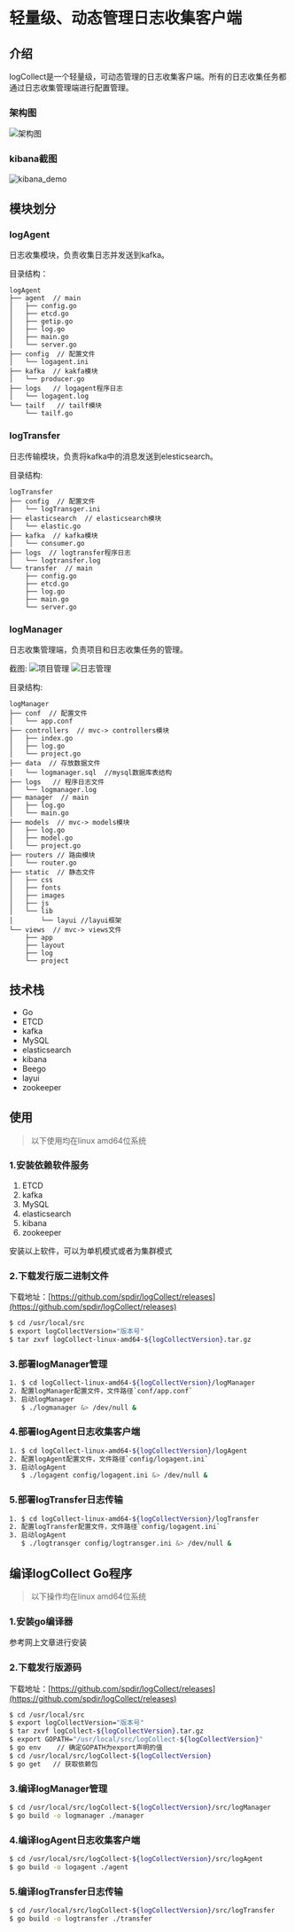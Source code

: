 # 轻量级、动态管理日志收集客户端

## 介绍
logCollect是一个轻量级，可动态管理的日志收集客户端。所有的日志收集任务都通过日志收集管理端进行配置管理。

### 架构图
![架构图](./images/logcollects.png)

### kibana截图
![kibana_demo](./images/kibana_demo.png)

## 模块划分
### logAgent
日志收集模块，负责收集日志并发送到kafka。

目录结构：

```
logAgent
├── agent  // main
│   ├── config.go
│   ├── etcd.go
│   ├── getip.go
│   ├── log.go
│   ├── main.go
│   └── server.go
├── config  // 配置文件
│   └── logagent.ini
├── kafka  // kakfa模块
│   └── producer.go
├── logs   // logagent程序日志
│   └── logagent.log
└── tailf   // tailf模块
    └── tailf.go
```

### logTransfer
日志传输模块，负责将kafka中的消息发送到elesticsearch。

目录结构:

```
logTransfer
├── config  // 配置文件
│   └── logTransger.ini
├── elasticsearch  // elasticsearch模块
│   └── elastic.go
├── kafka  // kafka模块
│   └── consumer.go
├── logs  // logtransfer程序日志
│   └── logtransfer.log
└── transfer  // main
    ├── config.go
    ├── etcd.go
    ├── log.go
    ├── main.go
    └── server.go
```

### logManager
日志收集管理端，负责项目和日志收集任务的管理。

截图:
![项目管理](./images/project_list.png)
![日志管理](./images/log_list.png)

目录结构:

```
logManager
├── conf  // 配置文件
│   └── app.conf
├── controllers  // mvc-> controllers模块
│   ├── index.go
│   ├── log.go
│   └── project.go
├── data  // 存放数据文件
│   └── logmanager.sql  //mysql数据库表结构
├── logs   // 程序日志文件
│   └── logmanager.log
├── manager  // main
│   ├── log.go
│   └── main.go
├── models  // mvc-> models模块
│   ├── log.go
│   ├── model.go
│   └── project.go
├── routers // 路由模块
│   └── router.go
├── static  // 静态文件
│   ├── css
│   ├── fonts
│   ├── images
│   ├── js
│   └── lib
│       └── layui //layui框架
└── views  // mvc-> views文件
    ├── app
    ├── layout
    ├── log
    └── project
```

## 技术栈
+  Go
+  ETCD
+  kafka
+  MySQL
+  elasticsearch
+  kibana
+  Beego
+  layui
+  zookeeper

## 使用

> 以下使用均在linux amd64位系统

### 1.安装依赖软件服务
1. ETCD
2. kafka
3. MySQL
4. elasticsearch
5. kibana
6. zookeeper

安装以上软件，可以为单机模式或者为集群模式

### 2.下载发行版二进制文件

下载地址：[https://github.com/spdir/logCollect/releases](https://github.com/spdir/logCollect/releases)

```bash
$ cd /usr/local/src
$ export logCollectVersion="版本号"
$ tar zxvf logCollect-linux-amd64-${logCollectVersion}.tar.gz
```

### 3.部署logManager管理

```bash
1. $ cd logCollect-linux-amd64-${logCollectVersion}/logManager
2. 配置logManager配置文件，文件路径`conf/app.conf`
3. 启动logManager
   $ ./logmanager &> /dev/null &
```

### 4.部署logAgent日志收集客户端

```bash
1. $ cd logCollect-linux-amd64-${logCollectVersion}/logAgent
2. 配置logAgent配置文件，文件路径`config/logagent.ini`
3. 启动logAgent
   $ ./logagent config/logagent.ini &> /dev/null &
```

### 5.部署logTransfer日志传输

```bash
1. $ cd logCollect-linux-amd64-${logCollectVersion}/logTransfer
2. 配置logTransfer配置文件，文件路径`config/logagent.ini`
3. 启动logAgent
   $ ./logtransger config/logtransger.ini &> /dev/null &
```

## 编译logCollect Go程序
> 以下操作均在linux amd64位系统

### 1.安装go编译器
参考网上文章进行安装

### 2.下载发行版源码
下载地址：[https://github.com/spdir/logCollect/releases](https://github.com/spdir/logCollect/releases)

```bash
$ cd /usr/local/src
$ export logCollectVersion="版本号"
$ tar zxvf logCollect-${logCollectVersion}.tar.gz
$ export GOPATH="/usr/local/src/logCollect-${logCollectVersion}"
$ go env    // 确定GOPATH为export声明的值
$ cd /usr/local/src/logCollect-${logCollectVersion}
$ go get   // 获取依赖包
```

### 3.编译logManager管理

```bash
$ cd /usr/local/src/logCollect-${logCollectVersion}/src/logManager
$ go build -o logmanager ./manager
```

### 4.编译logAgent日志收集客户端

```bash
$ cd /usr/local/src/logCollect-${logCollectVersion}/src/logAgent
$ go build -o logagent ./agent
```


### 5.编译logTransfer日志传输

```bash
$ cd /usr/local/src/logCollect-${logCollectVersion}/src/logTransfer
$ go build -o logtransfer ./transfer
```
